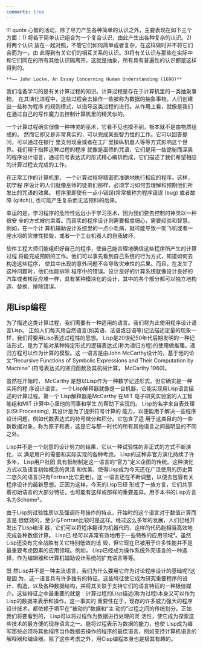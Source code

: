 ```yaml
---
comments: true
---
```


!!! quote
    心智的活动，除了尽力产生各种简单的认识之外，主要表现在如下三个方面：1) 将若干简单认识组合为一个复合认识，由此产生出各种复杂的认识。2)将两个认识  放在一起对照，不管它们如何简单或者复杂，在这样做时并不将它们合而为一。由  此得到有关它们的相互关系的认识。3)将有关认识与那些在实际中和它们同在的所有其他认识隔离开，这就是抽象，所有具有普遍性的认识都是这样得到的。

    **—— John Locke, An Essay Concerning Human Understanding (1690)**

我们准备学习的是有关计算过程的知识。计算过程是存在于计算机里的一类抽象事物， 在其演化进程中，这些过程会去操作一些被称为数据的抽象事物。人们创建出一些称为程序 的规则模式，以指导这类过程的进行。从作用上看，就像是我们在通过自己的写作魔力去控制计算机里的精灵似的。

一个计算过程确实很像一种神灵的巫术，它看不见也摸不到，根本就不是由物质组成的。 然而它却又是非常真实的，可以完成某些智力性的工作。它可以回答提问，可以通过在银行  里支付现金或者在工厂里操纵机器人等等方式影响这个世界。我们用于指挥这种过程的程序  就像是巫师的咒语，它们是用一些诡秘而深奥的程序设计语言，通过符号表达式的形式精心编排而成，它们描述了我们希望相应的计算过程去完成的工作。

在正常工作的计算机里， 一个计算过程将精密而准确地执行相应的程序。这样，初学程 序设计的人们就像巫师的徒弟们那样，必须学习如何去理解和预期他们所发出的咒语的效果。 程序里即使有一点小错误(常常被称为程序错误 (bug) 或者故障 (glitch)), 也可能产生复杂而无法预料的后果。

幸运的是，学习程序的危险性远远小于学习巫术，因为我们要去控制的神灵以一种很安 全的方式被约束着。而真实的程序设计则需要极度细心，需要经验和智慧。例如，在一个计 算机辅助设计系统里的一点小毛病，就可能导致一架飞机或者一座水坝的灾难性损毁，或者一个工业机器人的自我破坏。

软件工程大师们能组织好自己的程序，使自己能合理地确信这些程序所产生的计算过程 将能完成预期的工作。他们可以事先看到自己系统的行为方式，知道如何去构造这些程序， 使其中出现的意外问题不会导致灾难性的后果。而且，在发生了这种问题时，他们也能排除  程序中的错误。设计良好的计算系统就像设计良好的汽车或者核反应堆一样，具有某种模块化的设计，其中的各个部分都可以独立地构造、替换、排除错误。

## 用Lisp编程

为了描述这类计算过程，我们需要有一种适用的语言。我们将为此使用程序设计语言Lisp。 正如人们每天用自然语言(如英语、法语或日语等)记法描述定量的现象一样，我们将要用Lisp表述过程性的思想。 Lisp是20世纪50年代后期发明的一种记法形式，是为了能对某种特定形式的逻辑表达式(称为递归方程)的使用做推理。递归方程可以作为计算的模型。这 一语言是由John   McCarthy设计的，基于他的论文“Recursive Functions of Symbolic Expressions and Their Computation by Machine” (符号表达式的递归函数及其机械计算， McCarthy 1960)。

虽然在开始时， McCarthy 是想以Lisp作为一种数学记述形式，但它确实是一种实用的程 序设计语言。 一个Lisp解释器就像是一台机器，它能实现用Lisp语言描述的计算过程。第一个 Lisp解释器是McCarthy 在MIT 电子研究实验室的人工智能组和MIT 计算中心里他的同事和学生 的帮助下实现的。 Lisp的名字来自表处理 (LISt Processing), 其设计是为了提供符号计算的 能力，以便能用于解决一些程序设计问题，例如代数表达式的符号微分和积分。它包含了适 用于这类目的的一些新数据对象，称为原子和表，这是它与那一时代的所有其他语言之间最明显的不同之处。

Lisp并不是一个刻意的设计努力的结果，它以一种试验性的非正式的方式不断演化，以 满足用户的需要和实际实现的各种考虑。 Lisp的这种非官方演化持续了许多年， Lisp用户社团 具有抵制制定这一语言的“官方”定义企图的传统。这种演化方式以及语言初始概念的灵活 和优美，使得Lisp成为今天还在广泛使用的历史第二悠久的语言(只有Fortran比它更老)。这 一语言还在不断调整，以便去包容有关程序设计的最新思想。正因为这样，今天的Lisp已经 形成了一族方言，它们共享着初始语言的大部分特征，也可能有这样或那样的重要差异。用于本书的Lisp方言名为Scheme²。

由于Lisp的试验性质以及强调符号操作的特点，开始时的这个语言对于数值计算而言是 很低效的，至少与Fortran比较时是这样。经过这么多年的发展，人们已经开发出了Lisp编译 器，它们可以将程序翻译为机器代码，这样的代码能相当高效地完成各种数值计算。 Lisp已 经可以非常有效地用于一些特殊的应用领域³。虽然Lisp还没有完全战胜有关它特别低效的诋 毁，但它现在已被用于许多性能并不是最重要考虑因素的应用领域。例如， Lisp已经成为操作系统外壳语言的一种选择，作为编辑器和计算机辅助设计系统的扩充语言等等。

既 然Lisp并不是一种主流语言，我们为什么要用它作为讨论程序设计的基础呢?这是因 为，这一语言具有许多独有的特征，这些特征使它成为研究重要程序的设计、构造，以及各种数据结构，并将其关联于支持它们的语言特征的一种极佳媒介。这些特征之中最重要的就是：计算过程的Lisp描述(称为过程)本身又可以作为Lisp的数据来表示和操作。这一事实的 重要性在于，现存的许多威力强大的程序设计技术，都依赖于填平在“被动的”数据和“主 动的”过程之间的传统划分。正如我们将要看到的， Lisp可以将过程作为数据进行处理的灵 活性，使它成为探索这些技术的最方便的现存语言之一。能将过程表示为数据的能力，也使 Lisp成为编写那些必须将其他程序当作数据去操作的程序的最佳语言，例如支持计算机语言的解释器和编译器。除了这些考虑之外，用Cisp编程本身也是极其有趣的。